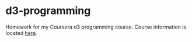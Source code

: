 # d3-programming

Homework for my Coursera d3 programming course. Course information is located [here](https://www.coursera.org/learn/information-visualization-programming-d3js).
